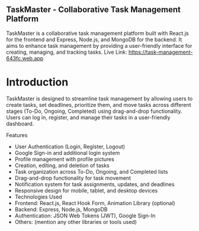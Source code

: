 
## TaskMaster - Collaborative Task Management Platform
TaskMaster is a collaborative task management platform built with React.js for the frontend and Express, Node.js, and MongoDB for the backend. It aims to enhance task management by providing a user-friendly interface for creating, managing, and tracking tasks.
Live Link: https://task-management-643fc.web.app 

# Introduction
TaskMaster is designed to streamline task management by allowing users to create tasks, set deadlines, prioritize them, and move tasks across different stages (To-Do, Ongoing, Completed) using drag-and-drop functionality. Users can log in, register, and manage their tasks in a user-friendly dashboard.

Features
- User Authentication (Login, Register, Logout)
- Google Sign-in and additional login system
- Profile management with profile pictures
- Creation, editing, and deletion of tasks
- Task organization across To-Do, Ongoing, and Completed lists
- Drag-and-drop functionality for task movement
- Notification system for task assignments, updates, and deadlines
- Responsive design for mobile, tablet, and desktop devices
- Technologies Used
- Frontend: React.js, React Hook Form, Animation Library (optional)
- Backend: Express, Node.js, MongoDB
- Authentication: JSON Web Tokens (JWT), Google Sign-In
- Others: (mention any other libraries or tools used)